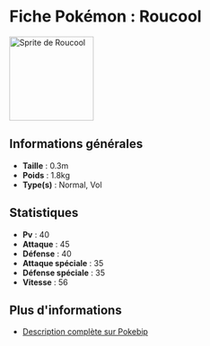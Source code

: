 # Fiche Pokémon : Roucool

<img src="https://raw.githubusercontent.com/PokeAPI/sprites/master/sprites/pokemon/16.png" alt="Sprite de Roucool" width="150" height="150">

## Informations générales
- **Taille** : 0.3m
- **Poids** : 1.8kg
- **Type(s)** : Normal, Vol

## Statistiques
- **Pv** : 40
- **Attaque** : 45
- **Défense** : 40
- **Attaque spéciale** : 35
- **Défense spéciale** : 35
- **Vitesse** : 56

## Plus d'informations
- [Description complète sur Pokebip](https://www.pokebip.com/pokedex/ecarlate-violet/pokemon/roucool)
